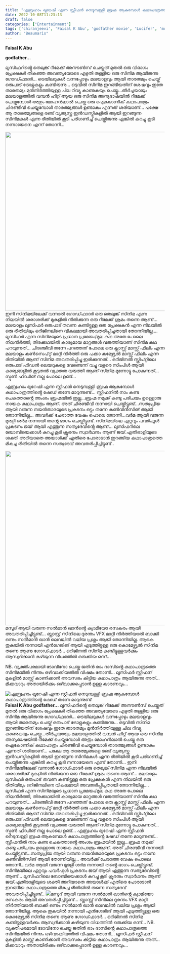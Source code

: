 ```yaml
---
title: "എബ്രഹാം ഖുറേഷി എന്ന സ്റ്റീഫൻ നെടുമ്പള്ളി ബ്രഹ്മ ആകുമ്പോൾ കഥാപാത്രത്തിൻ്റെ ഷേഡ് തന്നേ മാറുന്നുണ്ട്"
date: 2022-10-08T11:23:13
draft: false
categories: ["Entertainment"]
tags: ['chiranjeevi', 'Faisal K Abu', 'godfather movie', 'Lucifer', 'mohanlal', 'Prithviraj Sukumaran']
author: "Beaumaris"
---
```


<strong>Faisal K Abu</strong>

<strong>godfather...</strong>

ലൂസിഫറിൻ്റെ തെലുങ്ക് റീമേക്ക് അനൗൺസ് ചെയ്തത് മുതൽ ഒരു വിഭാഗം പ്രേക്ഷകർ തികഞ്ഞ അവഞ്യയോടെ എഴുതി തള്ളിയ ഒരു സിനിമ ആയിരുന്നു ഗോഡ്ഫാദർ... ട്രെയിലറുകൾ വന്നപ്പോഴും മലയാളവും ആയി താരതമ്യം ചെയ്ത് ഒരുപാട് ട്രോളുകളും കണ്ടിരുന്നു... ഒടുവിൽ സിനിമ ഇറങ്ങിയതിന് ശേഷവും ഇതേ താരതമ്യം മുൻനിർത്തിയുള്ള ചില റിവ്യൂ കാണുകയും ചെയ്തു...തീർച്ചയായും മലയാളത്തിൽ വമ്പൻ ഹിറ്റ് ആയ ഒരു സിനിമ അന്യഭാഷയിൽ റീമേക്ക് ചെയ്യുമ്പോൾ അതും മോഹൻലാൽ ചെയ്ത ഒരു ഐകോണിക് കഥാപാത്രം ചിരഞ്ജീവി ചെയ്യുമ്പോൾ താരത്മ്യങ്ങൾ ഉണ്ടാകും എന്നത് ശരിയാണ്... പക്ഷേ ആ താരത്മ്യങ്ങളെ രണ്ട് വ്യത്യസ്ത ഇൻഡസ്ട്രികളിൽ ആയി ഇറങ്ങുന്ന സിനിമകൾ എന്ന രീതിയിൽ കൂടി പരിഗണിച്ച് ചെയ്തിരുന്നു എങ്കിൽ കുറച്ചു കൂടി നന്നായേനെ എന്ന് തോന്നി...

<img class="wp-image-353836 aligncenter" src="https://cdn.boolokam.com/articles/2022/10/fqqffff.webp" alt="" width="1006" height="566" />ഇനി സിനിമയിലേക്ക് വന്നാൽ ഗോഡ്ഫാദർ ഒരു തെലുങ്ക് സിനിമ എന്ന നിലയിൽ ശരാശരിക്ക് മുകളിൽ നിൽക്കുന്ന ഒരു റീമേക്ക് ശ്രമം തന്നെ ആണ്... മലയാളം ലൂസിഫർ ഒരുപാട് തവണ കണ്ടിട്ടുള്ള ഒരു പ്രേക്ഷകൻ എന്ന നിലയിൽ ഒരു രീതിയിലും ഒറിജിനലിനെ വികലമായി അവതരിപ്പിച്ചതായി തോന്നിയില്ല....
ലൂസിഫർ എന്ന സിനിമയുടെ പ്രധാന പ്രമേയം/മൂല കഥ അതേ പോലെ നിലനിർത്തി, തിരക്കഥയിൽ കാര്യമായ മാറ്റങ്ങൾ വരുത്തിയാണ് സിനിമ കഥ പറയുന്നത്... ചിരഞ്ജീവി തന്നേ പറഞ്ഞത് പോലെ ഒരു ക്ലാസ്സ് മാസ്സ് ഫിലിം എന്ന മലയാളം കൺസെപ്റ്റ് മാറ്റി നിർത്തി ഒരു പക്കാ കമേഴ്സ്യൽ മാസ്സ് ഫിലിം എന്ന രീതിയിൽ ആണ് സിനിമ അവതരിപ്പിച്ചു ഇരിക്കുന്നത്... ഒറിജിനൽ സ്ക്രിപ്റ്റിലെ ഒരുപാട് ഹിഡൻ ലെയറുകളെ വേണ്ടെന്ന് വച്ചു വളരെ സിംപിൾ ആയി കാര്യങ്ങളിൽ കൂടുതൽ വ്യക്തത വരുത്തി ആണ് സിനിമ മുന്നോട്ടു പോകുന്നത്... സ്പൂൺ ഫീഡിങ് നല്ല പോലെ ഉണ്ട്...

എബ്രഹാം ഖുറേഷി എന്ന സ്റ്റീഫൻ നെടുമ്പള്ളി ബ്രഹ്മ ആകുമ്പോൾ കഥാപാത്രത്തിൻ്റെ ഷേഡ് തന്നേ മാറുന്നുണ്ട്... സ്റ്റീഫനിൽ നാം കണ്ട ചെകുത്താൻ്റെ അംശം ബ്രഹ്മയിൽ ഇല്ല...ബ്രഹ്മ നമുക്ക് കണ്ടൂ പരിചയം ഉള്ളൊരു നായക കഥാപാത്രം ആണ്. അത് ചിരഞ്ജീവി നന്നായി ചെയ്തിട്ടുണ്ട്...സത്യപ്രിയ ആയി വരുന്ന നയൻതാരയുടെ പ്രകടനം ഒട്ടും തന്നേ കൺവിൻസിങ് ആയി തോന്നിയില്ല... അവർക്ക് ചേരാത്ത വേഷം പൊലെ തോന്നി...വർമ ആയി വരുന്ന മുരളി ശർമ നന്നായി തൻ്റെ ഭാഗം ചെയ്തിട്ടുണ്ട്. സിനിമയിലെ ഏറ്റവും പവർഫുൾ പ്രകടനം ജയ് ആയി എത്തുന്ന സത്യദേവിൻ്റെ ആണ്... ലൂസിഫറിലെ ബോബിയെക്കാൾ കുറച്ചു കൂടി ക്രൂരനും സ്വാർഥനും ആണ് ജയ്.എതിരാളിയുടെ ശക്തി അറിയാതെ അയാൾക്ക് എതിരെ പോരാടാൻ ഇറങ്ങിയ കഥാപാത്രത്തെ മികച്ച രീതിയിൽ തന്നെ സത്യദേവ് അവതരിപ്പിച്ചിട്ടുണ്ട്..

<img class="wp-image-353837 aligncenter" src="https://cdn.boolokam.com/articles/2022/10/fqfgggg.webp" alt="" width="980" height="551" />മസൂദ് ആയി വരുന്ന സൽമാൻ ഖാൻൻ്റെ ക്യാമിയോ രസകരം ആയി അവതരിപ്പിച്ചിട്ടുണ്ട്... ബ്ലാസ്റ്റ് സീനിലെ ദുരന്തം VFX മാറ്റി നിർത്തിയാൽ ബാക്കി ഒന്നും സൽമാൻ ഖാൻ ലെവലിൽ വലിയ പ്രശ്നം ആയി തോന്നിയില്ല. ആകെ തുകയിൽ നന്നായി എൻഗേജിങ് ആയി എടുത്തിട്ടുള്ള ഒരു കൊമേഴ്സ്യൽ സിനിമ തന്നെ ആണു ഗോഡ്ഫാദർ... ഒറിജിനൽ സിനിമ കണ്ടിട്ടുള്ളവർക്കും ആസ്വദിക്കാൻ കഴിയുന്ന വിധത്തിൽ ഒരുക്കിയ ഒന്ന്...

NB. വ്യക്തിപരമായി ടോവിനോ ചെയ്ത ജതിൻ രാം ദാസിൻ്റെ കഥാപാത്രത്തെ സിനിമയിൽ നിന്നും ഒഴിവാക്കിയതിൽ വിഷമം തോന്നി... ലൂസിഫർ സ്റ്റീഫന് മുകളിൽ മാസ്സ് കാണിക്കാൻ അവസരം കിട്ടിയ കഥാപാത്രം ആയിരുന്നു അത്... മിക്കവാറും അതായിരിക്കും ഒഴിവാക്കപ്പെടാൻ ഉള്ള കാരണവും...


![എബ്രഹാം ഖുറേഷി എന്ന സ്റ്റീഫൻ നെടുമ്പള്ളി ബ്രഹ്മ ആകുമ്പോൾ കഥാപാത്രത്തിൻ്റെ ഷേഡ് തന്നേ മാറുന്നുണ്ട്](https://cdn.boolokam.com/articles/2022/10/fqqffff.webp)**Faisal K Abu** **godfather...** ലൂസിഫറിൻ്റെ തെലുങ്ക് റീമേക്ക് അനൗൺസ് ചെയ്തത് മുതൽ ഒരു വിഭാഗം പ്രേക്ഷകർ തികഞ്ഞ അവഞ്യയോടെ എഴുതി തള്ളിയ ഒരു സിനിമ ആയിരുന്നു ഗോഡ്ഫാദർ... ട്രെയിലറുകൾ വന്നപ്പോഴും മലയാളവും ആയി താരതമ്യം ചെയ്ത് ഒരുപാട് ട്രോളുകളും കണ്ടിരുന്നു... ഒടുവിൽ സിനിമ ഇറങ്ങിയതിന് ശേഷവും ഇതേ താരതമ്യം മുൻനിർത്തിയുള്ള ചില റിവ്യൂ കാണുകയും ചെയ്തു...തീർച്ചയായും മലയാളത്തിൽ വമ്പൻ ഹിറ്റ് ആയ ഒരു സിനിമ അന്യഭാഷയിൽ റീമേക്ക് ചെയ്യുമ്പോൾ അതും മോഹൻലാൽ ചെയ്ത ഒരു ഐകോണിക് കഥാപാത്രം ചിരഞ്ജീവി ചെയ്യുമ്പോൾ താരത്മ്യങ്ങൾ ഉണ്ടാകും എന്നത് ശരിയാണ്... പക്ഷേ ആ താരത്മ്യങ്ങളെ രണ്ട് വ്യത്യസ്ത ഇൻഡസ്ട്രികളിൽ ആയി ഇറങ്ങുന്ന സിനിമകൾ എന്ന രീതിയിൽ കൂടി പരിഗണിച്ച് ചെയ്തിരുന്നു എങ്കിൽ കുറച്ചു കൂടി നന്നായേനെ എന്ന് തോന്നി... ഇനി സിനിമയിലേക്ക് വന്നാൽ ഗോഡ്ഫാദർ ഒരു തെലുങ്ക് സിനിമ എന്ന നിലയിൽ ശരാശരിക്ക് മുകളിൽ നിൽക്കുന്ന ഒരു റീമേക്ക് ശ്രമം തന്നെ ആണ്... മലയാളം ലൂസിഫർ ഒരുപാട് തവണ കണ്ടിട്ടുള്ള ഒരു പ്രേക്ഷകൻ എന്ന നിലയിൽ ഒരു രീതിയിലും ഒറിജിനലിനെ വികലമായി അവതരിപ്പിച്ചതായി തോന്നിയില്ല.... ലൂസിഫർ എന്ന സിനിമയുടെ പ്രധാന പ്രമേയം/മൂല കഥ അതേ പോലെ നിലനിർത്തി, തിരക്കഥയിൽ കാര്യമായ മാറ്റങ്ങൾ വരുത്തിയാണ് സിനിമ കഥ പറയുന്നത്... ചിരഞ്ജീവി തന്നേ പറഞ്ഞത് പോലെ ഒരു ക്ലാസ്സ് മാസ്സ് ഫിലിം എന്ന മലയാളം കൺസെപ്റ്റ് മാറ്റി നിർത്തി ഒരു പക്കാ കമേഴ്സ്യൽ മാസ്സ് ഫിലിം എന്ന രീതിയിൽ ആണ് സിനിമ അവതരിപ്പിച്ചു ഇരിക്കുന്നത്... ഒറിജിനൽ സ്ക്രിപ്റ്റിലെ ഒരുപാട് ഹിഡൻ ലെയറുകളെ വേണ്ടെന്ന് വച്ചു വളരെ സിംപിൾ ആയി കാര്യങ്ങളിൽ കൂടുതൽ വ്യക്തത വരുത്തി ആണ് സിനിമ മുന്നോട്ടു പോകുന്നത്... സ്പൂൺ ഫീഡിങ് നല്ല പോലെ ഉണ്ട്... എബ്രഹാം ഖുറേഷി എന്ന സ്റ്റീഫൻ നെടുമ്പള്ളി ബ്രഹ്മ ആകുമ്പോൾ കഥാപാത്രത്തിൻ്റെ ഷേഡ് തന്നേ മാറുന്നുണ്ട്... സ്റ്റീഫനിൽ നാം കണ്ട ചെകുത്താൻ്റെ അംശം ബ്രഹ്മയിൽ ഇല്ല...ബ്രഹ്മ നമുക്ക് കണ്ടൂ പരിചയം ഉള്ളൊരു നായക കഥാപാത്രം ആണ്. അത് ചിരഞ്ജീവി നന്നായി ചെയ്തിട്ടുണ്ട്...സത്യപ്രിയ ആയി വരുന്ന നയൻതാരയുടെ പ്രകടനം ഒട്ടും തന്നേ കൺവിൻസിങ് ആയി തോന്നിയില്ല... അവർക്ക് ചേരാത്ത വേഷം പൊലെ തോന്നി...വർമ ആയി വരുന്ന മുരളി ശർമ നന്നായി തൻ്റെ ഭാഗം ചെയ്തിട്ടുണ്ട്. സിനിമയിലെ ഏറ്റവും പവർഫുൾ പ്രകടനം ജയ് ആയി എത്തുന്ന സത്യദേവിൻ്റെ ആണ്... ലൂസിഫറിലെ ബോബിയെക്കാൾ കുറച്ചു കൂടി ക്രൂരനും സ്വാർഥനും ആണ് ജയ്.എതിരാളിയുടെ ശക്തി അറിയാതെ അയാൾക്ക് എതിരെ പോരാടാൻ ഇറങ്ങിയ കഥാപാത്രത്തെ മികച്ച രീതിയിൽ തന്നെ സത്യദേവ് അവതരിപ്പിച്ചിട്ടുണ്ട്.. ![](https://cdn.boolokam.com/articles/2022/10/fqfgggg.webp)മസൂദ് ആയി വരുന്ന സൽമാൻ ഖാൻൻ്റെ ക്യാമിയോ രസകരം ആയി അവതരിപ്പിച്ചിട്ടുണ്ട്... ബ്ലാസ്റ്റ് സീനിലെ ദുരന്തം VFX മാറ്റി നിർത്തിയാൽ ബാക്കി ഒന്നും സൽമാൻ ഖാൻ ലെവലിൽ വലിയ പ്രശ്നം ആയി തോന്നിയില്ല. ആകെ തുകയിൽ നന്നായി എൻഗേജിങ് ആയി എടുത്തിട്ടുള്ള ഒരു കൊമേഴ്സ്യൽ സിനിമ തന്നെ ആണു ഗോഡ്ഫാദർ... ഒറിജിനൽ സിനിമ കണ്ടിട്ടുള്ളവർക്കും ആസ്വദിക്കാൻ കഴിയുന്ന വിധത്തിൽ ഒരുക്കിയ ഒന്ന്... NB. വ്യക്തിപരമായി ടോവിനോ ചെയ്ത ജതിൻ രാം ദാസിൻ്റെ കഥാപാത്രത്തെ സിനിമയിൽ നിന്നും ഒഴിവാക്കിയതിൽ വിഷമം തോന്നി... ലൂസിഫർ സ്റ്റീഫന് മുകളിൽ മാസ്സ് കാണിക്കാൻ അവസരം കിട്ടിയ കഥാപാത്രം ആയിരുന്നു അത്... മിക്കവാറും അതായിരിക്കും ഒഴിവാക്കപ്പെടാൻ ഉള്ള കാരണവും...
